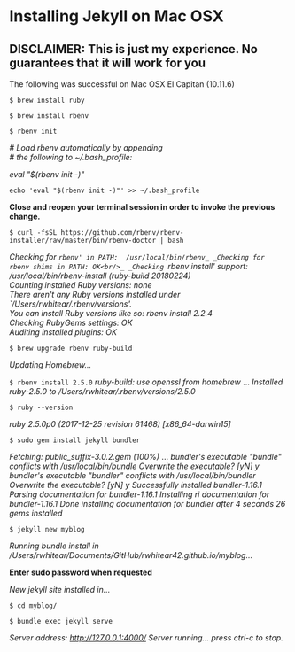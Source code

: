 # Installing Jekyll on Mac OSX

## **DISCLAIMER:** This is just my experience. No guarantees that it will work for you

The following was successful on Mac OSX El Capitan (10.11.6)

```$ brew install ruby```

```$ brew install rbenv```

```$ rbenv init```

_\# Load rbenv automatically by appending<br/>_
_\# the following to ~/.bash_profile:_

_eval "$(rbenv init -)"_


```echo 'eval "$(rbenv init -)"' >> ~/.bash_profile```

**Close and reopen your terminal session in order to invoke the previous change.**

```$ curl -fsSL https://github.com/rbenv/rbenv-installer/raw/master/bin/rbenv-doctor | bash```

_Checking for `rbenv' in PATH:  /usr/local/bin/rbenv_
_Checking for rbenv shims in PATH: OK<br/>_
_Checking `rbenv install' support: /usr/local/bin/rbenv-install (ruby-build 20180224)<br/>_
_Counting installed Ruby versions: none<br/>_
  _There aren't any Ruby versions installed under `/Users/rwhitear/.rbenv/versions'.<br/>_
  _You can install Ruby versions like so: rbenv install 2.2.4<br/>_
_Checking RubyGems settings: OK<br/>_
_Auditing installed plugins: OK_

```$ brew upgrade rbenv ruby-build```

_Updating Homebrew..._

```$ rbenv install 2.5.0```
_ruby-build: use openssl from homebrew_
...
_Installed ruby-2.5.0 to /Users/rwhitear/.rbenv/versions/2.5.0_

```$ ruby --version```

_ruby 2.5.0p0 (2017-12-25 revision 61468) [x86_64-darwin15]_

```$ sudo gem install jekyll bundler```

_Fetching: public_suffix-3.0.2.gem (100%)_
...
_bundler's executable "bundle" conflicts with /usr/local/bin/bundle_
_Overwrite the executable? [yN]  y_
_bundler's executable "bundler" conflicts with /usr/local/bin/bundler_
_Overwrite the executable? [yN]  y_
_Successfully installed bundler-1.16.1_
_Parsing documentation for bundler-1.16.1_
_Installing ri documentation for bundler-1.16.1_
_Done installing documentation for bundler after 4 seconds_
_26 gems installed_

```$ jekyll new myblog```

_Running bundle install in /Users/rwhitear/Documents/GitHub/rwhitear42.github.io/myblog..._

**Enter sudo password when requested**

_New jekyll site installed in..._

```$ cd myblog/```

```$ bundle exec jekyll serve```

_Server address: http://127.0.0.1:4000/_
_Server running... press ctrl-c to stop._

